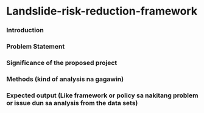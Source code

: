 # Landslide-risk-reduction-framework


### Introduction
### Problem Statement
### Significance of the proposed project
### Methods (kind of analysis na gagawin)
### Expected output (Like framework or policy sa nakitang problem or issue dun sa analysis from the data sets)
